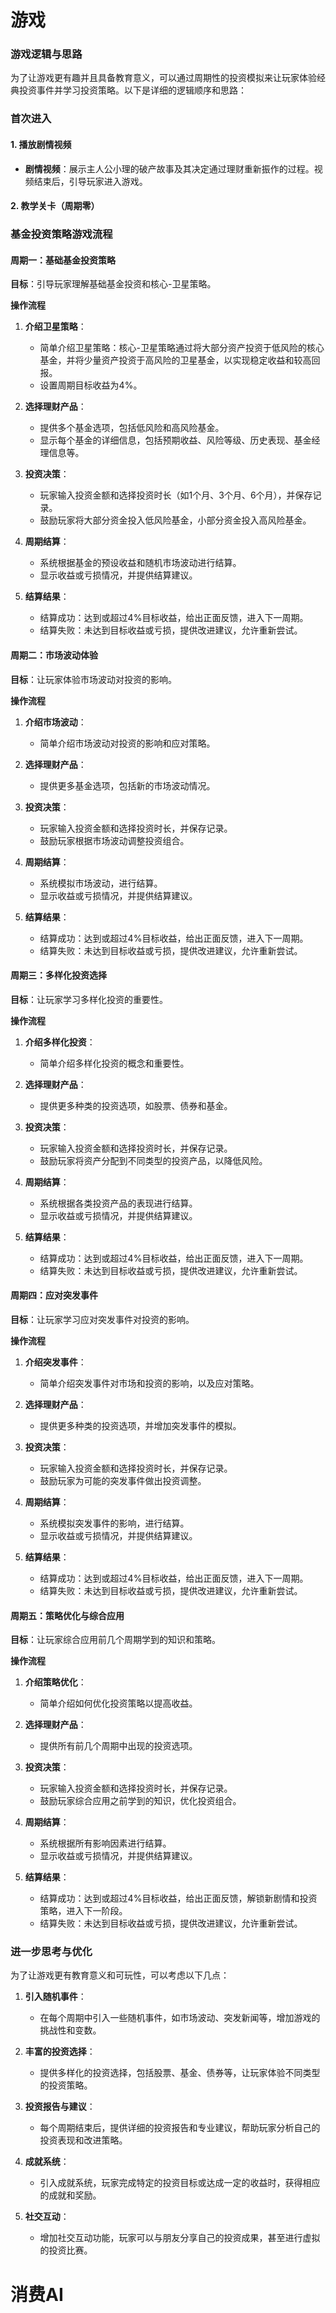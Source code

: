 

# 游戏
### 游戏逻辑与思路

为了让游戏更有趣并且具备教育意义，可以通过周期性的投资模拟来让玩家体验经典投资事件并学习投资策略。以下是详细的逻辑顺序和思路：

### 首次进入

#### 1. 播放剧情视频

- **剧情视频**：展示主人公小理的破产故事及其决定通过理财重新振作的过程。视频结束后，引导玩家进入游戏。

#### 2. 教学关卡（周期零）

### 基金投资策略游戏流程

#### 周期一：基础基金投资策略
**目标**：引导玩家理解基础基金投资和核心-卫星策略。

**操作流程**
1. **介绍卫星策略**：
    - 简单介绍卫星策略：核心-卫星策略通过将大部分资产投资于低风险的核心基金，并将少量资产投资于高风险的卫星基金，以实现稳定收益和较高回报。
    - 设置周期目标收益为4%。

2. **选择理财产品**：
    - 提供多个基金选项，包括低风险和高风险基金。
    - 显示每个基金的详细信息，包括预期收益、风险等级、历史表现、基金经理信息等。

3. **投资决策**：
    - 玩家输入投资金额和选择投资时长（如1个月、3个月、6个月），并保存记录。
    - 鼓励玩家将大部分资金投入低风险基金，小部分资金投入高风险基金。

4. **周期结算**：
    - 系统根据基金的预设收益和随机市场波动进行结算。
    - 显示收益或亏损情况，并提供结算建议。

5. **结算结果**：
    - 结算成功：达到或超过4%目标收益，给出正面反馈，进入下一周期。
    - 结算失败：未达到目标收益或亏损，提供改进建议，允许重新尝试。

#### 周期二：市场波动体验
**目标**：让玩家体验市场波动对投资的影响。

**操作流程**
1. **介绍市场波动**：
    - 简单介绍市场波动对投资的影响和应对策略。

2. **选择理财产品**：
    - 提供更多基金选项，包括新的市场波动情况。

3. **投资决策**：
    - 玩家输入投资金额和选择投资时长，并保存记录。
    - 鼓励玩家根据市场波动调整投资组合。

4. **周期结算**：
    - 系统模拟市场波动，进行结算。
    - 显示收益或亏损情况，并提供结算建议。

5. **结算结果**：
    - 结算成功：达到或超过4%目标收益，给出正面反馈，进入下一周期。
    - 结算失败：未达到目标收益或亏损，提供改进建议，允许重新尝试。

#### 周期三：多样化投资选择
**目标**：让玩家学习多样化投资的重要性。

**操作流程**
1. **介绍多样化投资**：
    - 简单介绍多样化投资的概念和重要性。

2. **选择理财产品**：
    - 提供更多种类的投资选项，如股票、债券和基金。

3. **投资决策**：
    - 玩家输入投资金额和选择投资时长，并保存记录。
    - 鼓励玩家将资产分配到不同类型的投资产品，以降低风险。

4. **周期结算**：
    - 系统根据各类投资产品的表现进行结算。
    - 显示收益或亏损情况，并提供结算建议。

5. **结算结果**：
    - 结算成功：达到或超过4%目标收益，给出正面反馈，进入下一周期。
    - 结算失败：未达到目标收益或亏损，提供改进建议，允许重新尝试。

#### 周期四：应对突发事件
**目标**：让玩家学习应对突发事件对投资的影响。

**操作流程**
1. **介绍突发事件**：
    - 简单介绍突发事件对市场和投资的影响，以及应对策略。

2. **选择理财产品**：
    - 提供更多种类的投资选项，并增加突发事件的模拟。

3. **投资决策**：
    - 玩家输入投资金额和选择投资时长，并保存记录。
    - 鼓励玩家为可能的突发事件做出投资调整。

4. **周期结算**：
    - 系统模拟突发事件的影响，进行结算。
    - 显示收益或亏损情况，并提供结算建议。

5. **结算结果**：
    - 结算成功：达到或超过4%目标收益，给出正面反馈，进入下一周期。
    - 结算失败：未达到目标收益或亏损，提供改进建议，允许重新尝试。

#### 周期五：策略优化与综合应用
**目标**：让玩家综合应用前几个周期学到的知识和策略。

**操作流程**
1. **介绍策略优化**：
    - 简单介绍如何优化投资策略以提高收益。

2. **选择理财产品**：
    - 提供所有前几个周期中出现的投资选项。

3. **投资决策**：
    - 玩家输入投资金额和选择投资时长，并保存记录。
    - 鼓励玩家综合应用之前学到的知识，优化投资组合。

4. **周期结算**：
    - 系统根据所有影响因素进行结算。
    - 显示收益或亏损情况，并提供结算建议。

5. **结算结果**：
    - 结算成功：达到或超过4%目标收益，给出正面反馈，解锁新剧情和投资策略，进入下一阶段。
    - 结算失败：未达到目标收益或亏损，提供改进建议，允许重新尝试。

### 进一步思考与优化

为了让游戏更有教育意义和可玩性，可以考虑以下几点：

1. **引入随机事件**：
   - 在每个周期中引入一些随机事件，如市场波动、突发新闻等，增加游戏的挑战性和变数。

2. **丰富的投资选择**：
   - 提供多样化的投资选择，包括股票、基金、债券等，让玩家体验不同类型的投资策略。

3. **投资报告与建议**：
   - 每个周期结束后，提供详细的投资报告和专业建议，帮助玩家分析自己的投资表现和改进策略。

4. **成就系统**：
   - 引入成就系统，玩家完成特定的投资目标或达成一定的收益时，获得相应的成就和奖励。

5. **社交互动**：
   - 增加社交互动功能，玩家可以与朋友分享自己的投资成果，甚至进行虚拟的投资比赛。


# 消费AI
 ### 
